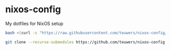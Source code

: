 # nixos-config
My dotfiles for NixOS setup
```sh
bash <(curl -s "https://raw.githubusercontent.com/teuwers/nixos-config/main/install-laptop.sh")
```

```sh
git clone --recurse-submodules https://github.com/teuwers/nixos-config.git /etc/nixos
```
